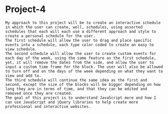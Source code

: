 # Project-4
	My approach to this project will be to create an interactive schedule in which the user can create, well, schedules, using assorted schedules that each will each use a different approach and style to create a personal schedule for the user.
	The first schedule will allow the user to drag and place specific events into a schedule, each type color coded to create an easy to view schedule.
	The second schedule will allow the user to create custom events for each day of the week, using the same feature as the first schedule, yet, it will remove the dates from the side, and allow the user to input a custom time frame for the block. The user will also be allowed to turn off and on the days of the week depending on what they want to view and add to.
	The third schedule will continue the same idea as the first and second, except the size of the blocks will be bigger depending on how long they are in terms of time, and that they can be edited and removed once they are created.
	The goal of this project is to understand JavaScript more and how I can use JavaScript and jQuery libraries to help create more professional and interactive websites.

